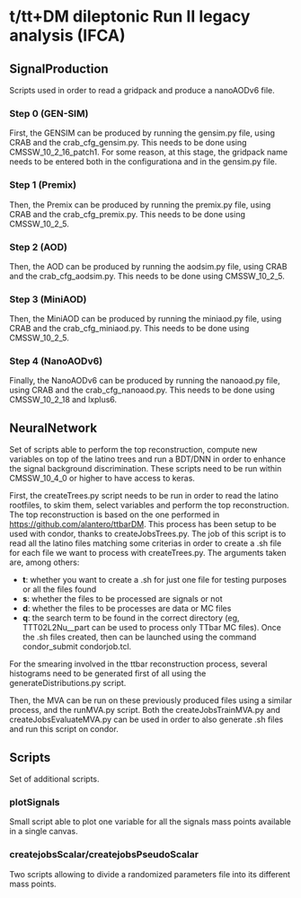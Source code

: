 # t/tt+DM dileptonic Run II legacy analysis (IFCA)

## SignalProduction

Scripts used in order to read a gridpack and produce a nanoAODv6 file.

### Step 0 (GEN-SIM)
First, the GENSIM can be produced by running the gensim.py file, using CRAB and the crab_cfg_gensim.py.
This needs to be done using CMSSW_10_2_16_patch1. For some reason, at this stage, the gridpack name needs to be entered both in the configurationa and in the gensim.py file.

### Step 1 (Premix)
Then, the Premix can be produced by running the premix.py file, using CRAB and the crab_cfg_premix.py.
This needs to be done using CMSSW_10_2_5.

### Step 2 (AOD)
Then, the AOD can be produced by running the aodsim.py file, using CRAB and the crab_cfg_aodsim.py.
This needs to be done using CMSSW_10_2_5.

### Step 3 (MiniAOD)
Then, the MiniAOD can be produced by running the miniaod.py file, using CRAB and the crab_cfg_miniaod.py.
This needs to be done using CMSSW_10_2_5.

### Step 4 (NanoAODv6)
Finally, the NanoAODv6 can be produced by running the nanoaod.py file, using CRAB and the crab_cfg_nanoaod.py.
This needs to be done using CMSSW_10_2_18 and lxplus6.

## NeuralNetwork

Set of scripts able to perform the top reconstruction, compute new variables on top of the latino trees and run a BDT/DNN in order to enhance the signal background discrimination.
These scripts need to be run within CMSSW_10_4_0 or higher to have access to keras.

First, the createTrees.py script needs to be run in order to read the latino rootfiles, to skim them, select variables and perform the top reconstruction.
The top reconstruction is based on the one performed in https://github.com/alantero/ttbarDM.
This process has been setup to be used with condor, thanks to createJobsTrees.py. The job of this script is to read all the latino files matching some criterias in order to create a .sh file for each file we want to process with createTrees.py. The arguments taken are, among others:
- **t**: whether you want to create a .sh for just one file for testing purposes or all the files found
- **s**: whether the files to be processed are signals or not
- **d**: whether the files to be processes are data or MC files
- **q**: the search term to be found in the correct directory (eg, TTT02L2Nu__part can be used to process only TTbar MC files).
Once the .sh files created, then can be launched using the command condor_submit condorjob.tcl.

For the smearing involved in the ttbar reconstruction process, several histograms need to be generated first of all using the generateDistributions.py script.

Then, the MVA can be run on these previously produced files using a similar process, and the runMVA.py script.
Both the createJobsTrainMVA.py and createJobsEvaluateMVA.py can be used in order to also generate .sh files and run this script on condor.

## Scripts

Set of additional scripts.

### plotSignals
Small script able to plot one variable for all the signals mass points available in a single canvas.

### createjobsScalar/createjobsPseudoScalar
Two scripts allowing to divide a randomized parameters file into its different mass points.